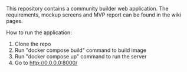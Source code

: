 This repository contains a community builder web application. 
The requirements, mockup screens and MVP report can be found in the wiki pages.


How to run the application:
1. Clone the repo
2. Run "docker compose build" command to build image
3. Run "docker compose up" command to run the server
4. Go to http://0.0.0.0:8000/